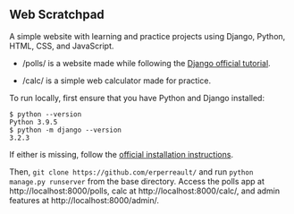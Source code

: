 ## Web Scratchpad

A simple website with learning and practice projects using Django, Python, HTML, CSS, and JavaScript.

* /polls/ is a website made while following the [Django official tutorial](https://docs.djangoproject.com/en/3.2/intro/tutorial01/).

* /calc/ is a simple web calculator made for practice.

To run locally, first ensure that you have Python and Django installed:

```
$ python --version
Python 3.9.5
$ python -m django --version
3.2.3
```

If either is missing, follow the [official installation instructions](https://docs.djangoproject.com/en/3.2/intro/install/). 

Then, `git clone https://github.com/erperreault/` and run `python manage.py runserver` from the base directory. Access the polls app at http://localhost:8000/polls, calc at http://localhost:8000/calc/, and admin features at http://localhost:8000/admin/.
